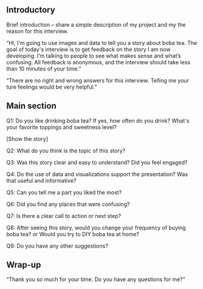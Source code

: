 ## Introductory
Brief introduction – share a simple description of my project and my the reason for this interview.

“Hi, I'm going to use images and data to tell you a story about boba tea. The goal of today's interview is to get feedback on the story I am now developing. I’m talking to people to see what makes sense and what’s confusing. All feedback is anonymous, and the interview should take less than 10 minutes of your time.”

“There are no right and wrong answers for this interview. Telling me your ture feelings would be very helpful.”

## Main section
Q1: Do you like drinking boba tea? If yes, how often do you drink? What's your favorite toppings and sweetness level?

[Show the story]

Q2: What do you think is the topic of this story?

Q3: Was this story clear and easy to understand? Did you feel engaged?

Q4: Do the use of data and visualizations support the presentation? Was that useful and informative?

Q5: Can you tell me a part you liked the most?

Q6: Did you find any places that were confusing?

Q7: Is there a clear call to action or next step?

Q8: After seeing this story, would you change your frequency of buying boba tea? or Would you try to DIY boba tea at home?

Q9: Do you have any other suggestions?

## Wrap-up
“Thank you so much for your time. Do you have any questions for me?”
